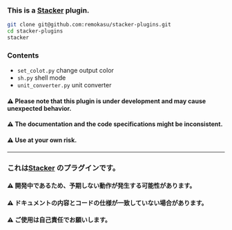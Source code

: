 ### This is a [Stacker](https://github.com/remokasu/stacker) plugin.

~~~ bash
git clone git@github.com:remokasu/stacker-plugins.git
cd stacker-plugins
stacker
~~~


### Contents
* `set_colot.py` change output color
* `sh.py` shell mode
* `unit_converter.py` unit converter

#### ⚠ Please note that this plugin is under development and may cause unexpected behavior.
#### ⚠ The documentation and the code specifications might be inconsistent.
#### ⚠ Use at your own risk.

<hr>

### これは[Stacker](https://github.com/remokasu/stacker) のプラグインです。
#### ⚠ 開発中であるため、予期しない動作が発生する可能性があります。
#### ⚠ ドキュメントの内容とコードの仕様が一致していない場合があります。
#### ⚠ ご使用は自己責任でお願いします。
